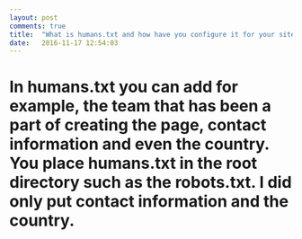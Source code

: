 ```yaml
---
layout: post
comments: true
title:  "What is humans.txt and how have you configure it for your site?"
date:   2016-11-17 12:54:03
---
```






<div class="padded-multiline">
<artical>
  <h1>
    <strong>
     <p>In humans.txt you can add for example, the team that has been a part of creating the page, contact information and even the country.
      You place humans.txt in the root directory such as the robots.txt. I did only put contact information and the country.</p>
     
     
</h1>

</artical>
</div>
